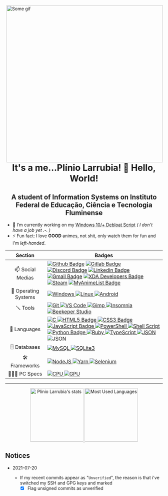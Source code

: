 <div>

<a href="#blank">
    <img src="https://media1.tenor.com/images/62fa8afc28b4ef7782af1cbcb870d44c/tenor.gif?itemid=15690441" align="right" title="Some gif" width="500px" height="auto" alt="Some gif">
</a>

<h1 align="center">It's a me...Plínio Larrubia! 👋 Hello, World!</h1>

<h2 align="center">A student of Information Systems on Instituto Federal de Educação, Ciência e Tecnologia Fluminense</h2>

- 🔭 I’m currently working on my [Windows 10/+ Debloat Script](https://github.com/LeDragoX/Win10SmartDebloat) _( I don't have a job yet .-. )_
- ⚡ Fun fact: I love **GOOD** animes, not shit, only watch them for fun and i'm _left-handed_.

</div>

|       Section        | Badges                                                                                                                                                                                                                                                                                                                                                                                                                                                                                                                                                                                                                                                                                                                                                                                                                                                                                                                                                                                                                                                                                                                                                                                                                                        |
| :------------------: | --------------------------------------------------------------------------------------------------------------------------------------------------------------------------------------------------------------------------------------------------------------------------------------------------------------------------------------------------------------------------------------------------------------------------------------------------------------------------------------------------------------------------------------------------------------------------------------------------------------------------------------------------------------------------------------------------------------------------------------------------------------------------------------------------------------------------------------------------------------------------------------------------------------------------------------------------------------------------------------------------------------------------------------------------------------------------------------------------------------------------------------------------------------------------------------------------------------------------------------------- |
|   📫 Social Medias   | [![Github Badge](https://img.shields.io/badge/-Github-000?style=flat-square&logo=Github&logoColor=white)](https://github.com/LeDragoX) [![Gitlab Badge](https://img.shields.io/badge/GitLab-330F63?style=flat-square&logo=gitlab&logoColor=white)](https://gitlab.com/LeDragoX) [![Discord Badge](https://img.shields.io/badge/Discord-7289DA?style=flat-square&logo=discord&logoColor=white)](#LeDragoX#8341) [![Linkedin Badge](https://img.shields.io/badge/-LinkedIn-blue?style=flat-square&logo=Linkedin&logoColor=white)](https://www.linkedin.com/in/pl%C3%ADnio-larrubia-3b3862202/) [![Gmail Badge](https://img.shields.io/badge/-Gmail-c14438?style=flat-square&logo=Gmail&logoColor=white)](mailto:plinio2xd@gmail.com) [![XDA Developers Badge](https://img.shields.io/badge/XDA-Developers-F59812?style=flat-square&logo=xda-developers&logoColor=white)](https://forum.xda-developers.com/m/ledragox.8006906/) [![Steam](https://img.shields.io/badge/Steam-000000?style=flat-square&logo=steam&logoColor=white)](https://steamcommunity.com/id/ledragox/) [![MyAnimeList Badge](https://img.shields.io/badge/Myanimelist-2E51A2?style=flat-square&logo=myanimelist&logoColor=white)](https://myanimelist.net/profile/LeDragoX) |
| 💾 Operating Systems | [![Windows](https://img.shields.io/badge/Windows-0078D6?style=flat-square&logo=windows&logoColor=white) ![Linux](https://img.shields.io/badge/Linux-FCC624?style=flat-square&logo=linux&logoColor=black) ![Android](https://img.shields.io/badge/Android-3DDC84?style=flat-square&logo=android&logoColor=white)](#blank)                                                                                                                                                                                                                                                                                                                                                                                                                                                                                                                                                                                                                                                                                                                                                                                                                                                                                                                      |
|       🪛 Tools        | [![Git](https://img.shields.io/badge/Git-F05032?style=flat-square&logo=git&logoColor=white) ![VS Code](https://img.shields.io/badge/Visual_Studio_Code-0078D4?style=flat-square&logo=visual%20studio%20code&logoColor=white) ![Gimp](https://img.shields.io/badge/gimp-5C5543?style=flat-square&logo=gimp&logoColor=white) ![Insomnia](https://img.shields.io/badge/Insomnia-5849be?style=flat-square&logo=Insomnia&logoColor=white) ![Beekeper Studio](https://img.shields.io/badge/Beekeper_Studio-FAD83B?style=flat-square&logo=beekeeper-studio&logoColor=white)](#blank)                                                                                                                                                                                                                                                                                                                                                                                                                                                                                                                                                                                                                                                                 |
|     🚀 Languages     | [![C](https://img.shields.io/badge/C-00599C?style=flat-square&logo=c&logoColor=white) ![HTML5 Badge](https://img.shields.io/badge/HTML5-E34F26?style=flat-square&logo=html5&logoColor=white) ![CSS3 Badge](https://img.shields.io/badge/CSS3-1572B6?style=flat-square&logo=css3&logoColor=white) ![JavaScript Badge](https://img.shields.io/badge/JavaScript-F7DF1E?style=flat-square&logo=javascript&logoColor=black) ![PowerShell](https://img.shields.io/badge/PowerShell-5391FE?style=flat-square&logo=PowerShell&logoColor=white) ![Shell Script](https://img.shields.io/badge/Shell_Script-121011?style=flat-square&logo=linux&logoColor=white) ![Python Badge](https://img.shields.io/badge/Python-3776AB?style=flat-square&logo=python&logoColor=white) ![Ruby](https://img.shields.io/badge/Ruby-CC342D?style=flat-square&logo=ruby&logoColor=white) ![TypeScript](https://img.shields.io/badge/TypeScript-007ACC?style=flat-square&logo=typescript&logoColor=white) ![JSON](https://img.shields.io/badge/json-5E5C5C?style=flat-square&logo=json&logoColor=white) ![JSON](https://img.shields.io/badge/CSV-1DF100?style=flat-square&logo=csv&logoColor=white)](#blank)                                                              |
|     🗄️ Databases     | [![MySQL](https://img.shields.io/badge/MySQL-00000F?style=flat-square&logo=mysql&logoColor=white) ![SQLite3](https://img.shields.io/badge/SQLite-07405E?style=flat-square&logo=sqlite&logoColor=white)](#blank)                                                                                                                                                                                                                                                                                                                                                                                                                                                                                                                                                                                                                                                                                                                                                                                                                                                                                                                                                                                                                               |
|    🛠️ Frameworks     | [![NodeJS](https://img.shields.io/badge/Node.js-339933?style=flat-square&logo=nodedotjs&logoColor=white) ![Yarn](https://img.shields.io/badge/Yarn-2C8EBB?style=flat-square&logo=yarn&logoColor=white) ![Selenium](https://img.shields.io/badge/Selenium-43B02A?style=flat-square&logo=Selenium&logoColor=white)](#blank)                                                                                                                                                                                                                                                                                                                                                                                                                                                                                                                                                                                                                                                                                                                                                                                                                                                                                                                     |
|     👨🏻‍💻 PC Specs      | [![CPU](<https://img.shields.io/badge/AMD-Ryzen_5_1600_(AE)-ED1C24?style=flat-square&logo=amd&logoColor=white>) ![GPU](https://img.shields.io/badge/NVIDIA-GTX1060_6GB-76B900?style=flat-square&logo=nvidia&logoColor=white)](#blank)                                                                                                                                                                                                                                                                                                                                                                                                                                                                                                                                                                                                                                                                                                                                                                                                                                                                                                                                                                                                         |

<hr>

<div align="center">
<a href="#blank">
<img src="https://github-readme-stats.vercel.app/api?username=ledragox&show_icons=true&theme=chartreuse-dark" height="170px" title="Plínio Larrubia's stats" alt="Plínio Larrubia's stats" />
<img src="https://github-readme-stats.vercel.app/api/top-langs/?username=ledragox&layout=compact&theme=chartreuse-dark" height="170px" title="Most Used Languages" alt="Most Used Languages" />
</a>
</div>

## Notices

- 2021-07-20

  - If my recent commits appear as "`Unverified`", the reason is that i've switched my SSH and GPG keys and marked
    - [x] Flag unsigned commits as unverified

<!--
**LeDragoX/LeDragoX** is a ✨ _special_ ✨ repository because its `README.md` (this file) appears on your GitHub profile.

Here are some ideas to get you started:

- 🔭 I’m currently working on ...
- 🌱 I’m currently learning ...
- 👯 I’m looking to collaborate on ...
- 🤔 I’m looking for help with ...
- 💬 Ask me about ...
- 📫 How to reach me: ...
- 😄 Pronouns: ...
- ⚡ Fun fact: ...
-->
